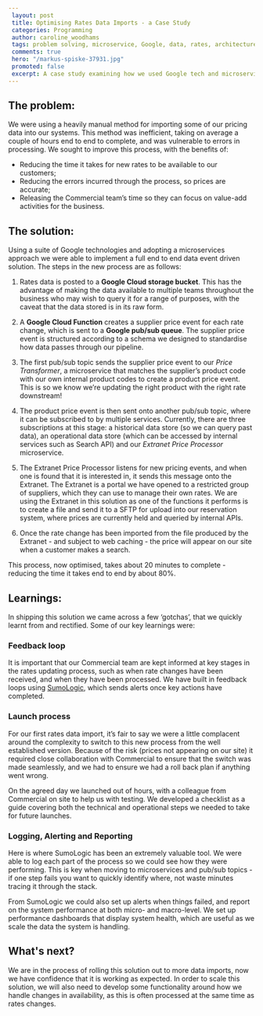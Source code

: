 ```yaml
---		
 layout: post		
 title: Optimising Rates Data Imports - a Case Study		
 categories: Programming		
 author: caroline_woodhams		
 tags: problem solving, microservice, Google, data, rates, architecture		
 comments: true		
 hero: "/markus-spiske-37931.jpg"		
 promoted: false		
 excerpt: A case study examining how we used Google tech and microservices to solve the problem of importing and processing rates data.		
---	
```

 		
## The problem:		
We were using a heavily manual method for importing some of our pricing data into our systems. This method was inefficient, taking on average a couple of hours end to end to complete, and was vulnerable to errors in processing. We sought to improve this process, with the benefits of:		
 		
- Reducing the time it takes for new rates to be available to our customers;		
- Reducing the errors incurred through the process, so prices are accurate;		
- Releasing the Commercial team’s time so they can focus on value-add activities for the business.		
 		
## The solution:		
Using a suite of Google technologies and adopting a microservices approach we were able to implement a full end to end data event driven solution. The steps in the new process are as follows:		
 		
1) Rates data is posted to a **Google Cloud storage bucket**. This has the advantage of making the data available to multiple teams throughout the business who may wish to query it for a range of purposes, with the caveat that the data stored is in its raw form.		
 		
2) A **Google Cloud Function** creates a supplier price event for each rate change, which is sent to a **Google pub/sub queue**. The supplier price event is structured according to a schema we designed to standardise how data passes through our pipeline.		
 		
3) The first pub/sub topic sends the supplier price event to our *Price Transformer*, a microservice that matches the supplier’s product code with our own internal product codes to create a product price event. This is so we know we’re updating the right product with the right rate downstream!		
 		
4) The product price event is then sent onto another pub/sub topic, where it can be subscribed to by multiple services. Currently, there are three subscriptions at this stage: a historical data store (so we can query past data), an operational data store (which can be accessed by internal services such as Search API) and our *Extranet Price Processor* microservice.		
 		
5) The Extranet Price Processor listens for new pricing events, and when one is found that it is interested in, it sends this message onto the Extranet. The Extranet is a portal we have opened to a restricted group of suppliers, which they can use to manage their own rates. We are using the Extranet in this solution as one of the functions it performs is to create a file and send it to a SFTP for upload into our reservation system, where prices are currently held and queried by internal APIs.		
 		
6) Once the rate change has been imported from the file produced by the Extranet - and subject to web caching - the price will appear on our site when a customer makes a search.		
 		
This process, now optimised, takes about 20 minutes to complete - reducing the time it takes end to end by about 80%.		
 		
## Learnings:		
In shipping this solution we came across a few ‘gotchas’, that we quickly learnt from and rectified. Some of our key learnings were:		
 		
### Feedback loop		
It is important that our Commercial team are kept informed at key stages in the rates updating process, such as when rate changes have been received, and when they have been processed. We have built in feedback loops using [SumoLogic](https://www.sumologic.com/), which sends alerts once key actions have completed.		
 		
### Launch process		
For our first rates data import, it’s fair to say we were a little complacent around the complexity to switch to this new process from the well established version. Because of the risk (prices not appearing on our site) it required close collaboration with Commercial to ensure that the switch was made seamlessly, and we had to ensure we had a roll back plan if anything went wrong.  		
 		
On the agreed day we launched out of hours, with a colleague from Commercial on site to help us with testing. We developed a checklist as a guide covering both the technical and operational steps we needed to take for future launches.		
 		
### Logging, Alerting and Reporting		
Here is where SumoLogic has been an extremely valuable tool. We were able to log each part of the process so we could see how they were performing. This is key when moving to microservices and pub/sub topics - if one step fails you want to quickly identify where, not waste minutes tracing it through the stack.		
 		
From SumoLogic we could also set up alerts when things failed, and report on the system performance at both micro- and macro-level. We set up performance dashboards that display system health, which are useful as we scale the data the system is handling.		
 		
## What's next?		
 		
We are in the process of rolling this solution out to more data imports, now we have confidence that it is working as expected. In order to scale this solution, we will also need to develop some functionality around how we handle changes in availability, as this is often processed at the same time as rates changes.		
